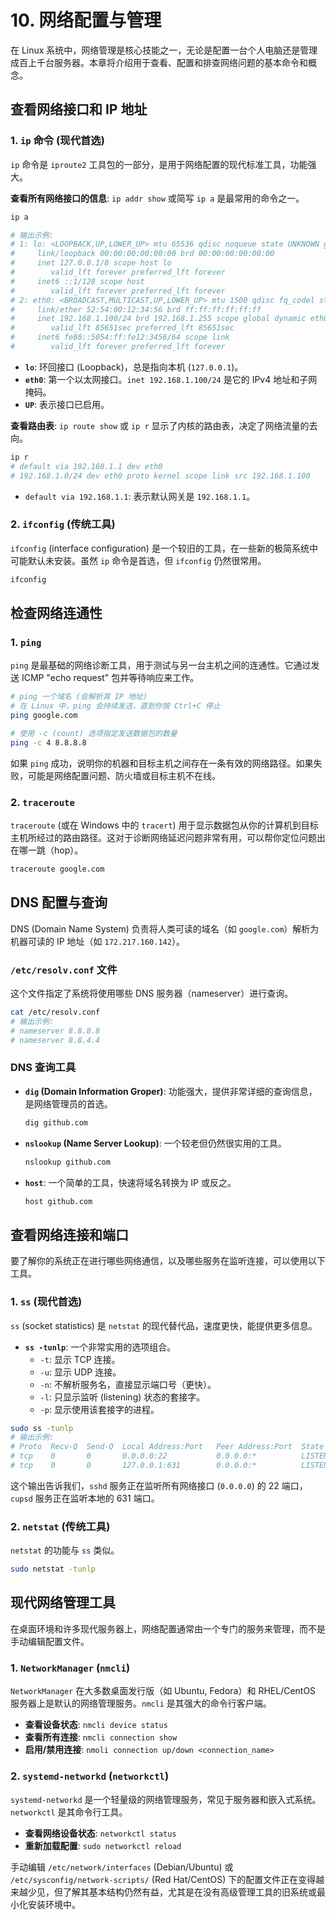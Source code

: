 # 10. 网络配置与管理

在 Linux 系统中，网络管理是核心技能之一，无论是配置一台个人电脑还是管理成百上千台服务器。本章将介绍用于查看、配置和排查网络问题的基本命令和概念。

## 查看网络接口和 IP 地址

### 1. `ip` 命令 (现代首选)

`ip` 命令是 `iproute2` 工具包的一部分，是用于网络配置的现代标准工具，功能强大。

**查看所有网络接口的信息**:
`ip addr show` 或简写 `ip a` 是最常用的命令之一。
```bash
ip a

# 输出示例:
# 1: lo: <LOOPBACK,UP,LOWER_UP> mtu 65536 qdisc noqueue state UNKNOWN group default qlen 1000
#     link/loopback 00:00:00:00:00:00 brd 00:00:00:00:00:00
#     inet 127.0.0.1/8 scope host lo
#        valid_lft forever preferred_lft forever
#     inet6 ::1/128 scope host
#        valid_lft forever preferred_lft forever
# 2: eth0: <BROADCAST,MULTICAST,UP,LOWER_UP> mtu 1500 qdisc fq_codel state UP group default qlen 1000
#     link/ether 52:54:00:12:34:56 brd ff:ff:ff:ff:ff:ff
#     inet 192.168.1.100/24 brd 192.168.1.255 scope global dynamic eth0
#        valid_lft 85651sec preferred_lft 85651sec
#     inet6 fe80::5054:ff:fe12:3456/64 scope link
#        valid_lft forever preferred_lft forever
```
- **`lo`**: 环回接口 (Loopback)，总是指向本机 (`127.0.0.1`)。
- **`eth0`**: 第一个以太网接口。`inet 192.168.1.100/24` 是它的 IPv4 地址和子网掩码。
- **`UP`**: 表示接口已启用。

**查看路由表**:
`ip route show` 或 `ip r` 显示了内核的路由表，决定了网络流量的去向。
```bash
ip r
# default via 192.168.1.1 dev eth0
# 192.168.1.0/24 dev eth0 proto kernel scope link src 192.168.1.100
```
- `default via 192.168.1.1`: 表示默认网关是 `192.168.1.1`。

### 2. `ifconfig` (传统工具)

`ifconfig` (interface configuration) 是一个较旧的工具，在一些新的极简系统中可能默认未安装。虽然 `ip` 命令是首选，但 `ifconfig` 仍然很常用。

```bash
ifconfig
```

## 检查网络连通性

### 1. `ping`
`ping` 是最基础的网络诊断工具，用于测试与另一台主机之间的连通性。它通过发送 ICMP "echo request" 包并等待响应来工作。

```bash
# ping 一个域名 (会解析其 IP 地址)
# 在 Linux 中，ping 会持续发送，直到你按 Ctrl+C 停止
ping google.com

# 使用 -c (count) 选项指定发送数据包的数量
ping -c 4 8.8.8.8
```
如果 `ping` 成功，说明你的机器和目标主机之间存在一条有效的网络路径。如果失败，可能是网络配置问题、防火墙或目标主机不在线。

### 2. `traceroute`
`traceroute` (或在 Windows 中的 `tracert`) 用于显示数据包从你的计算机到目标主机所经过的路由路径。这对于诊断网络延迟问题非常有用，可以帮你定位问题出在哪一跳（hop）。

```bash
traceroute google.com
```

## DNS 配置与查询

DNS (Domain Name System) 负责将人类可读的域名（如 `google.com`）解析为机器可读的 IP 地址（如 `172.217.160.142`）。

### `/etc/resolv.conf` 文件
这个文件指定了系统将使用哪些 DNS 服务器（nameserver）进行查询。
```bash
cat /etc/resolv.conf
# 输出示例:
# nameserver 8.8.8.8
# nameserver 8.8.4.4
```

### DNS 查询工具

- **`dig` (Domain Information Groper)**: 功能强大，提供非常详细的查询信息，是网络管理员的首选。
  ```bash
  dig github.com
  ```
- **`nslookup` (Name Server Lookup)**: 一个较老但仍然很实用的工具。
  ```bash
  nslookup github.com
  ```
- **`host`**: 一个简单的工具，快速将域名转换为 IP 或反之。
  ```bash
  host github.com
  ```

## 查看网络连接和端口

要了解你的系统正在进行哪些网络通信，以及哪些服务在监听连接，可以使用以下工具。

### 1. `ss` (现代首选)

`ss` (socket statistics) 是 `netstat` 的现代替代品，速度更快，能提供更多信息。

- **`ss -tunlp`**: 一个非常实用的选项组合。
  - `-t`: 显示 TCP 连接。
  - `-u`: 显示 UDP 连接。
  - `-n`: 不解析服务名，直接显示端口号（更快）。
  - `-l`: 只显示监听 (listening) 状态的套接字。
  - `-p`: 显示使用该套接字的进程。

```bash
sudo ss -tunlp
# 输出示例:
# Proto  Recv-Q  Send-Q  Local Address:Port   Peer Address:Port  State   PID/Program name
# tcp    0       0       0.0.0.0:22           0.0.0.0:*          LISTEN  1234/sshd
# tcp    0       0       127.0.0.1:631        0.0.0.0:*          LISTEN  5678/cupsd
```
这个输出告诉我们，`sshd` 服务正在监听所有网络接口 (`0.0.0.0`) 的 22 端口，`cupsd` 服务正在监听本地的 631 端口。

### 2. `netstat` (传统工具)

`netstat` 的功能与 `ss` 类似。
```bash
sudo netstat -tunlp
```

## 现代网络管理工具

在桌面环境和许多现代服务器上，网络配置通常由一个专门的服务来管理，而不是手动编辑配置文件。

### 1. `NetworkManager` (`nmcli`)
`NetworkManager` 在大多数桌面发行版（如 Ubuntu, Fedora）和 RHEL/CentOS 服务器上是默认的网络管理服务。`nmcli` 是其强大的命令行客户端。

- **查看设备状态**: `nmcli device status`
- **查看所有连接**: `nmcli connection show`
- **启用/禁用连接**: `nmoli connection up/down <connection_name>`

### 2. `systemd-networkd` (`networkctl`)
`systemd-networkd` 是一个轻量级的网络管理服务，常见于服务器和嵌入式系统。`networkctl` 是其命令行工具。

- **查看网络设备状态**: `networkctl status`
- **重新加载配置**: `sudo networkctl reload`

手动编辑 `/etc/network/interfaces` (Debian/Ubuntu) 或 `/etc/sysconfig/network-scripts/` (Red Hat/CentOS) 下的配置文件正在变得越来越少见，但了解其基本结构仍然有益，尤其是在没有高级管理工具的旧系统或最小化安装环境中。 